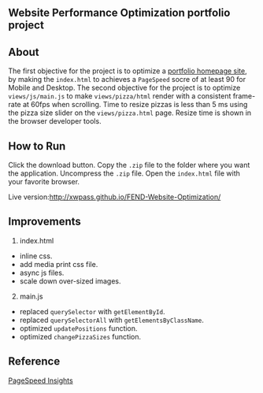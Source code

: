 ## Website Performance Optimization portfolio project

## About
The first objective for the project is to optimize a [portfolio homepage site](http://xwpass.github.io/FEND-Website-Optimization/), by making the `index.html` to achieves a  `PageSpeed` socre of at least 90 for Mobile and Desktop.
The second objective for the project is to optimize `views/js/main.js` to make `views/pizza/html` render with a consistent frame-rate at 60fps when scrolling. Time to resize pizzas is less than 5 ms using the pizza size slider on the `views/pizza.html` page. Resize time is shown in the browser developer tools.

## How to Run

Click the download button.
Copy the `.zip` file to the folder where you want the application.
Uncompress the `.zip` file.
Open the `index.html` file with your favorite browser.

Live version:http://xwpass.github.io/FEND-Website-Optimization/

## Improvements
1. index.html
 - inline css.
 - add media print css file.
 - async js files.
 - scale down over-sized images.

2. main.js
 - replaced `querySelector` with `getElementById`.
 - replaced `querySelectorAll` with `getElementsByClassName`.
 - optimized `updatePositions` function.
 - optimized `changePizzaSizes` function.

## Reference
[PageSpeed Insights](https://developers.google.com/speed/pagespeed/insights/)
